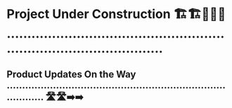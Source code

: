 # Project Under Construction 🏗️🏗️🚧🚧🚧 ...........................................................................................

## Product Updates On the Way ................................................................................... 🛣️🛣️➡️➡️


